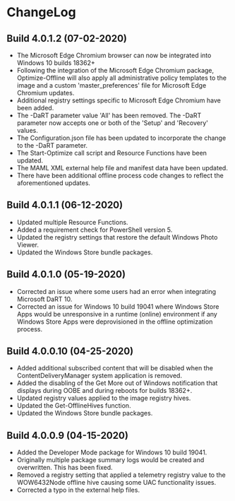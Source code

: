 # ChangeLog #

## Build 4.0.1.2 (07-02-2020) ##

- The Microsoft Edge Chromium browser can now be integrated into Windows 10 builds 18362+
- Following the integration of the Microsoft Edge Chromium package, Optimize-Offline will also apply all administrative policy templates to the image and a custom 'master_preferences' file for Microsoft Edge Chromium updates.
- Additional registry settings specific to Microsoft Edge Chromium have been added.
- The -DaRT parameter value 'All' has been removed. The -DaRT parameter now accepts one or both of the 'Setup' and 'Recovery' values.
- The Configuration.json file has been updated to incorporate the change to the -DaRT parameter.
- The Start-Optimize call script and Resource Functions have been updated.
- The MAML XML external help file and manifest data have been updated.
- There have been additional offline process code changes to reflect the aforementioned updates.

## Build 4.0.1.1 (06-12-2020) ##

- Updated multiple Resource Functions.
- Added a requirement check for PowerShell version 5.
- Updated the registry settings that restore the default Windows Photo Viewer.
- Updated the Windows Store bundle packages.

## Build 4.0.1.0 (05-19-2020) ##

- Corrected an issue where some users had an error when integrating Microsoft DaRT 10.
- Corrected an issue for Windows 10 build 19041 where Windows Store Apps would be unresponsive in a runtime (online) environment if any Windows Store Apps were deprovisioned in the offline optimization process.

## Build 4.0.0.10 (04-25-2020) ##

- Added additional subscribed content that will be disabled when the ContentDeliveryManager system application is removed.
- Added the disabling of the Get More out of Windows notification that displays during OOBE and during reboots for builds 18362+.
- Updated registry values applied to the image registry hives.
- Updated the Get-OfflineHives function.
- Updated the Windows Store bundle packages.

## Build 4.0.0.9 (04-15-2020) ##

- Added the Developer Mode package for Windows 10 build 19041.
- Originally multiple package summary logs would be created and overwritten. This has been fixed.
- Removed a registry setting that applied a telemetry registry value to the WOW6432Node offline hive causing some UAC functionality issues.
- Corrected a typo in the external help files.
